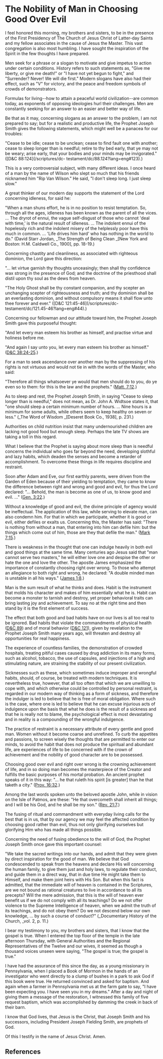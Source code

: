 # The Nobility of Man in Choosing Good Over Evil

I feel honored this morning, my brothers and sisters, to be in the presence of
the First Presidency of The Church of Jesus Christ of Latter-day Saints and my
fellow associates in the cause of Jesus the Master. This vast congregation is
also most humbling. I have sought the inspiration of the Spirit in the few
thoughts I have prepared.

Men seek for a phrase or a slogan to motivate and give impetus to action under
certain conditions. History refers to such statements as, "Give me liberty, or
give me death!" or "I have not yet begun to fight," and "Surrender? Never! We
will die first." Modern slogans have also had their effect, such as "V" for
victory, and the peace and freedom symbols of crowds of demonstrators.

Formulas for living--how to attain a peaceful world civilization--are common
today, as exponents of opposing ideologies hurl their challenges. Men are
constantly seeking for an answer to an easier and better way of life.

Be that as it may, concerning slogans as an answer to the problem, I am not
prepared to say; but for a realistic and productive life, the Prophet Joseph
Smith gives the following statements, which might well be a panacea for our
troubles:

"Cease to be idle; cease to be unclean; cease to find fault one with another;
cease to sleep longer than is needful; retire to thy bed early, that ye may
not be weary; arise early, that your bodies and your minds may be
invigorated." ([D&amp;C 88:124](/scriptures/dc-
testament/dc/88.124?lang=eng#123).)

This is a very controversial subject, with many different ideas. I once heard
of a man by the name of Wilson who slept so much that his friends nicknamed
him "Rip Van Wilson." He said, "I don't sleep long. I just sleep slow."

A great thinker of our modern day supports the statement of the Lord
concerning idleness, for said he:

"When a man shuns effort, he is in no position to resist temptation. So,
through all the ages, idleness has been known as the parent of all the vices.
... The dryrot of ennui, the vague self-disgust of those who cannot 'deal with
time,' is the natural result of idleness. ... The indolent ennui of the
hopelessly rich and the indolent misery of the helplessly poor have this much
in common. ... 'Life drives him hard' who has nothing in the world to do."
(David Starr Jordan, _The Strength of Being Clean _[New York and Boston: H.M.
Caldwell Co., 1900], pp. 18-19.)

Concerning chastity and cleanliness, as associated with righteous dominion,
the Lord gave this direction:

"... let virtue garnish thy thoughts unceasingly; then shall thy confidence wax
strong in the presence of God; and the doctrine of the priesthood shall distil
upon thy soul as the dews from heaven.

"The Holy Ghost shall be thy constant companion, and thy scepter an unchanging
scepter of righteousness and truth; and thy dominion shall be an everlasting
dominion, and without compulsory means it shall flow unto thee forever and
ever." ([D&amp;C 121:45-46](/scriptures/dc-
testament/dc/121.45-46?lang=eng#44).)

Concerning our fellowman and our attitude toward him, the Prophet Joseph Smith
gave this purposeful thought:

"And let every man esteem his brother as himself, and practise virtue and
holiness before me.

"And again I say unto you, let every man esteem his brother as himself."
([D&amp;C 38:24-25](/scriptures/dc-testament/dc/38.24-25?lang=eng#23).)

For a man to seek ascendance over another man by the suppressing of his rights
is not virtuous and would not tie in with the words of the Master, who said:

"Therefore all things whatsoever ye would that men should do to you, do ye
even so to them: for this is the law and the prophets." ([Matt.
7:12](/scriptures/nt/matt/7.12?lang=eng#11).)

As to sleep and rest, the Prophet Joseph Smith, in saying "Cease to sleep
longer than is needful," does not mean, as Dr. John A. Widtsoe states it, that
"one should sleep a certain minimum number of hours. ... Nine hours is a minimum
for some adults, while others seem to keep healthy on seven or less." (_The
Word of Wisdom _[Deseret Book Co., 1938], p. 231.)

Authorities on child nutrition insist that many undernourished children are
lacking not good food but enough sleep. Perhaps the late TV shows are taking a
toll in this regard.

What I believe that the Prophet is saying about more sleep than is needful
concerns the individual who goes far beyond the need, developing slothful and
lazy habits, which deaden the senses and become a retarder of accomplishment.
To overcome these things in life requires discipline and restraint.

Soon after Adam and Eve, our first earthly parents, were driven from the
Garden of Eden because of their yielding to temptation, they came to know the
difference between right and wrong and good and evil, for thus the Lord
declared: "... Behold, the man is become as one of us, to know good and evil. ..."
([Gen. 3:22](/scriptures/ot/gen/3.22?lang=eng#21).)

Without a knowledge of good and evil, the divine principle of agency would be
ineffectual. The application of this law, while serving to elevate man, can
also condemn him. For that in which we participate, whether it is good or
evil, either defiles or exalts us. Concerning this, the Master has said:
"There is nothing from without a man, that entering into him can defile him:
but the things which come out of him, those are they that defile the man."
([Mark 7:15](/scriptures/nt/mark/7.15?lang=eng#14).)

There is weakness in the thought that one can indulge heavily in both evil and
good things at the same time. Many centuries ago Jesus said that "man cannot
serve two masters," he will either love one and despise the other or hate the
one and love the other. The apostle James emphasized the importance of
constantly choosing right over wrong. To those who attempt an allegiance to
both right and wrong, he declared: "A double minded man is unstable in all his
ways." ([James 1:8](/scriptures/nt/james/1.8?lang=eng#7).)

Man is the sum result of what he thinks and does. Habit is the instrument that
molds his character and makes of him essentially what he is. Habit can become
a monster to tarnish and destroy, yet proper behavioral traits can bring
lasting joy and achievement. To say no at the right time and then stand by it
is the first element of success.

The effect that both good and bad habits have on our lives is all too real to
be ignored. Bad habits that violate the commandments of physical health
([D&amp;C 89](/scriptures/dc-testament/dc/89?lang=eng)) and of moral behavior
([D&amp;C 121](/scriptures/dc-testament/dc/121?lang=eng)), given by revelation
to the Prophet Joseph Smith many years ago, will threaten and destroy all
opportunities for real happiness.

The experience of countless families, the demonstration of crowded hospitals,
treating pitiful cases caused by drug addiction in its many forms, such as
alcohol, tobacco, the use of capsules, and injections of a high and
stimulating nature, are straining the stability of our present civilization.

Sicknesses such as these, which sometimes induce improper and wrongful habits,
should, of course, be treated with modern techniques. It is nevertheless true,
however, that all too often that which we are unwilling to cope with, and
which otherwise could be controlled by personal restraint, is regarded in our
modern way of thinking as a form of sickness, and therefore the indulger is
led to believe that he is free of moral obligation. Where such is the case,
where one is led to believe that he can excuse injurious acts of indulgence
upon the basis that what he does is the result of a sickness and that he is
really not to blame, the psychological effect is most devastating and in
reality is a compounding of the wrongful indulgence.

The practice of restraint is a necessary attribute of every gentle and good
man. Women without it become coarse and unrefined. To curb the appetites and
passions, to screen wisely the thoughts that are permitted to enter our minds,
to avoid the habit that does not produce the spiritual and abundant life, are
experiences of life to be concerned with if the crown of achievement and the
nobility of good character are to be possessed.

Choosing good over evil and right over wrong is the crowning achievement of
life, and in so doing man becomes the masterpiece of the Creator and fulfills
the basic purposes of his mortal probation. An ancient prophet speaks of it in
this way: "... he that ruleth his spirit [is greater] than he that taketh a
city." ([Prov. 16:32](/scriptures/ot/prov/16.32?lang=eng#31).)

Among the last words spoken unto the beloved apostle John, while in vision on
the Isle of Patmos, are these: "He that overcometh shall inherit all things;
and I will be his God, and he shall be my son." ([Rev.
21:7](/scriptures/nt/rev/21.7?lang=eng#6).)

The fusing of ritual and commandment with everyday living calls for the best
that is in us, that by our agency we may feel the affected condition by
choosing good rather than evil, thus not only glorifying ourselves but
glorifying Him who has made all things possible.

Concerning the need of fusing obedience to the will of God, the Prophet Joseph
Smith once gave this important counsel:

"We take the sacred writings into our hands, and admit that they were given by
direct inspiration for the good of man. We believe that God condescended to
speak from the heavens and declare His will concerning the human family, to
give them just and holy laws, to regulate their conduct, and guide them in a
direct way, that in due time He might take them to Himself, and make them
joint heirs with His Son. But when this fact is admitted, that the immediate
will of heaven is contained in the Scriptures, are we not bound as rational
creatures to live in accordance to all its precepts? Will the mere admission,
that this is the will of heaven ever benefit us if we do not comply with all
its teachings? Do we not offer violence to the Supreme Intelligence of heaven,
when we admit the truth of its teachings, and do not obey them? Do we not
descend below our own knowledge, ... by such a course of conduct?" (_Documentary
History of the Church, _vol. 2, p. 11.)

I bear my testimony to you, my brothers and sisters, that I know that the
gospel is true. When I entered the top floor of the temple in the late
afternoon Thursday, with General Authorities and the Regional Representatives
of the Twelve and our wives, it seemed as though a thousand voices unseen were
saying, "The gospel is true; the gospel is true."

I have had the assurance of this since the day, as a young missionary in
Pennsylvania, when I placed a Book of Mormon in the hands of an investigator
who went directly to a clump of bushes in a park to ask God if this book were
true. He returned convinced and asked for baptism. And again when a farmer in
Pennsylvania met us at the farm gate to say, "I have been expecting you. I
have seen you in my dreams." After a day and night of giving them a message of
the restoration, I witnessed this family of five request baptism, which was
accomplished by damming the creek in back of their barn.

I know that God lives, that Jesus is the Christ, that Joseph Smith and his
successors, including President Joseph Fielding Smith, are prophets of God.

Of this I testify in the name of Jesus Christ. Amen.

## References

